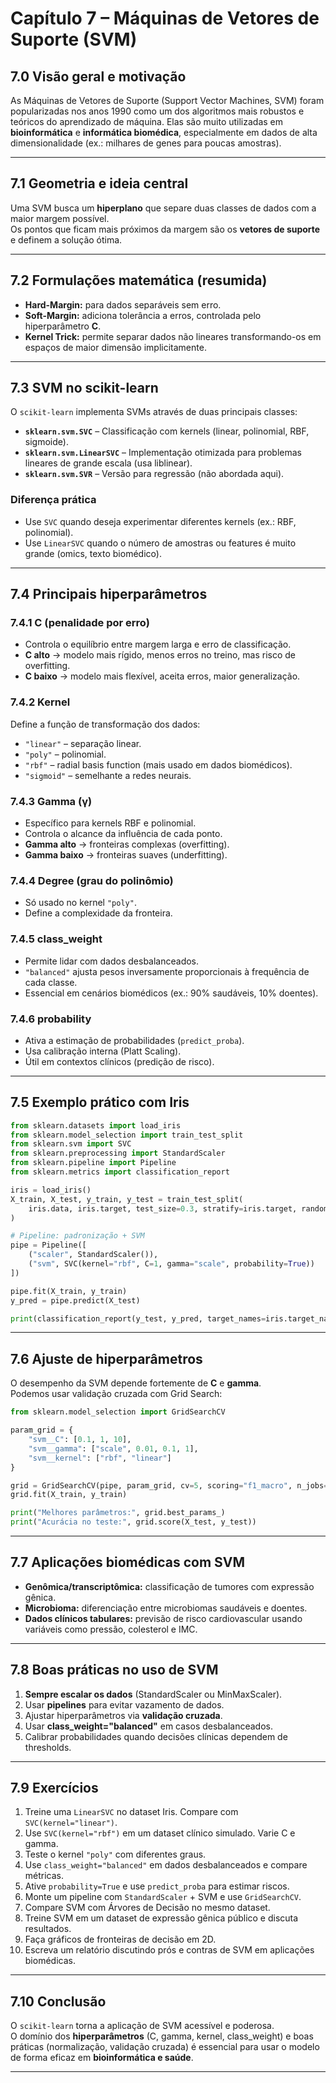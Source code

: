 # Capítulo 7 – Máquinas de Vetores de Suporte (SVM)

## 7.0 Visão geral e motivação
As Máquinas de Vetores de Suporte (Support Vector Machines, SVM) foram popularizadas nos anos 1990 como um dos algoritmos mais robustos e teóricos do aprendizado de máquina. Elas são muito utilizadas em **bioinformática** e **informática biomédica**, especialmente em dados de alta dimensionalidade (ex.: milhares de genes para poucas amostras).

---

## 7.1 Geometria e ideia central
Uma SVM busca um **hiperplano** que separe duas classes de dados com a maior margem possível.  
Os pontos que ficam mais próximos da margem são os **vetores de suporte** e definem a solução ótima.

---

## 7.2 Formulações matemática (resumida)
- **Hard-Margin:** para dados separáveis sem erro.  
- **Soft-Margin:** adiciona tolerância a erros, controlada pelo hiperparâmetro **C**.  
- **Kernel Trick:** permite separar dados não lineares transformando-os em espaços de maior dimensão implicitamente.

---

## 7.3 SVM no scikit-learn
O `scikit-learn` implementa SVMs através de duas principais classes:

- **`sklearn.svm.SVC`** – Classificação com kernels (linear, polinomial, RBF, sigmoide).  
- **`sklearn.svm.LinearSVC`** – Implementação otimizada para problemas lineares de grande escala (usa liblinear).  
- **`sklearn.svm.SVR`** – Versão para regressão (não abordada aqui).  

### Diferença prática
- Use `SVC` quando deseja experimentar diferentes kernels (ex.: RBF, polinomial).  
- Use `LinearSVC` quando o número de amostras ou features é muito grande (omics, texto biomédico).  

---

## 7.4 Principais hiperparâmetros

### 7.4.1 C (penalidade por erro)
- Controla o equilíbrio entre margem larga e erro de classificação.  
- **C alto** → modelo mais rígido, menos erros no treino, mas risco de overfitting.  
- **C baixo** → modelo mais flexível, aceita erros, maior generalização.

### 7.4.2 Kernel
Define a função de transformação dos dados:  
- `"linear"` – separação linear.  
- `"poly"` – polinomial.  
- `"rbf"` – radial basis function (mais usado em dados biomédicos).  
- `"sigmoid"` – semelhante a redes neurais.

### 7.4.3 Gamma (γ)
- Específico para kernels RBF e polinomial.  
- Controla o alcance da influência de cada ponto.  
- **Gamma alto** → fronteiras complexas (overfitting).  
- **Gamma baixo** → fronteiras suaves (underfitting).

### 7.4.4 Degree (grau do polinômio)
- Só usado no kernel `"poly"`.  
- Define a complexidade da fronteira.

### 7.4.5 class_weight
- Permite lidar com dados desbalanceados.  
- `"balanced"` ajusta pesos inversamente proporcionais à frequência de cada classe.  
- Essencial em cenários biomédicos (ex.: 90% saudáveis, 10% doentes).

### 7.4.6 probability
- Ativa a estimação de probabilidades (`predict_proba`).  
- Usa calibração interna (Platt Scaling).  
- Útil em contextos clínicos (predição de risco).

---

## 7.5 Exemplo prático com Iris
```python
from sklearn.datasets import load_iris
from sklearn.model_selection import train_test_split
from sklearn.svm import SVC
from sklearn.preprocessing import StandardScaler
from sklearn.pipeline import Pipeline
from sklearn.metrics import classification_report

iris = load_iris()
X_train, X_test, y_train, y_test = train_test_split(
    iris.data, iris.target, test_size=0.3, stratify=iris.target, random_state=42
)

# Pipeline: padronização + SVM
pipe = Pipeline([
    ("scaler", StandardScaler()),
    ("svm", SVC(kernel="rbf", C=1, gamma="scale", probability=True))
])

pipe.fit(X_train, y_train)
y_pred = pipe.predict(X_test)

print(classification_report(y_test, y_pred, target_names=iris.target_names))
```

---

## 7.6 Ajuste de hiperparâmetros
O desempenho da SVM depende fortemente de **C** e **gamma**.  
Podemos usar validação cruzada com Grid Search:

```python
from sklearn.model_selection import GridSearchCV

param_grid = {
    "svm__C": [0.1, 1, 10],
    "svm__gamma": ["scale", 0.01, 0.1, 1],
    "svm__kernel": ["rbf", "linear"]
}

grid = GridSearchCV(pipe, param_grid, cv=5, scoring="f1_macro", n_jobs=-1)
grid.fit(X_train, y_train)

print("Melhores parâmetros:", grid.best_params_)
print("Acurácia no teste:", grid.score(X_test, y_test))
```

---

## 7.7 Aplicações biomédicas com SVM
- **Genômica/transcriptômica:** classificação de tumores com expressão gênica.  
- **Microbioma:** diferenciação entre microbiomas saudáveis e doentes.  
- **Dados clínicos tabulares:** previsão de risco cardiovascular usando variáveis como pressão, colesterol e IMC.  

---

## 7.8 Boas práticas no uso de SVM
1. **Sempre escalar os dados** (StandardScaler ou MinMaxScaler).  
2. Usar **pipelines** para evitar vazamento de dados.  
3. Ajustar hiperparâmetros via **validação cruzada**.  
4. Usar **class_weight="balanced"** em casos desbalanceados.  
5. Calibrar probabilidades quando decisões clínicas dependem de thresholds.  

---

## 7.9 Exercícios

1. Treine uma `LinearSVC` no dataset Iris. Compare com `SVC(kernel="linear")`.  
2. Use `SVC(kernel="rbf")` em um dataset clínico simulado. Varie C e gamma.  
3. Teste o kernel `"poly"` com diferentes graus.  
4. Use `class_weight="balanced"` em dados desbalanceados e compare métricas.  
5. Ative `probability=True` e use `predict_proba` para estimar riscos.  
6. Monte um pipeline com `StandardScaler` + SVM e use `GridSearchCV`.  
7. Compare SVM com Árvores de Decisão no mesmo dataset.  
8. Treine SVM em um dataset de expressão gênica público e discuta resultados.  
9. Faça gráficos de fronteiras de decisão em 2D.  
10. Escreva um relatório discutindo prós e contras de SVM em aplicações biomédicas.  

---

## 7.10 Conclusão
O `scikit-learn` torna a aplicação de SVM acessível e poderosa.  
O domínio dos **hiperparâmetros** (C, gamma, kernel, class_weight) e boas práticas (normalização, validação cruzada) é essencial para usar o modelo de forma eficaz em **bioinformática e saúde**.

---
